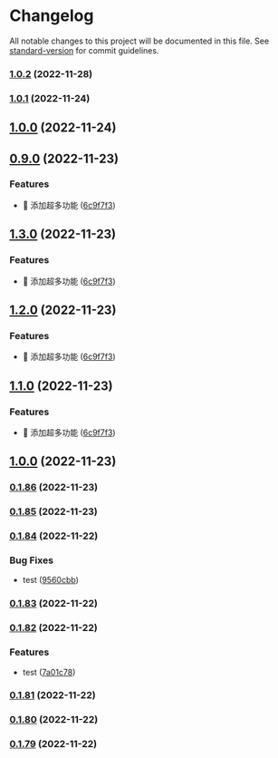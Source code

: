 # Changelog

All notable changes to this project will be documented in this file. See [standard-version](https://github.com/conventional-changelog/standard-version) for commit guidelines.

### [1.0.2](https://github.com/lookeke/feishu_vpn/compare/v1.0.1...v1.0.2) (2022-11-28)

### [1.0.1](https://github.com/lookeke/feishu_vpn/compare/v0.9.0...v1.0.1) (2022-11-24)

## [1.0.0](https://github.com/lookeke/feishu_vpn/compare/v0.9.0...v1.0.0) (2022-11-24)

## [0.9.0](https://github.com/lookeke/feishu_vpn/compare/v1.0.0...v0.9.0) (2022-11-23)


### Features

* :lipstick: 添加超多功能 ([6c9f7f3](https://github.com/lookeke/feishu_vpn/commit/6c9f7f3f49b98c55d9164903ea747b7f4aa0e9f4))

## [1.3.0](https://github.com/lookeke/feishu_vpn/compare/v1.0.0...v1.3.0) (2022-11-23)


### Features

* :lipstick: 添加超多功能 ([6c9f7f3](https://github.com/lookeke/feishu_vpn/commit/6c9f7f3f49b98c55d9164903ea747b7f4aa0e9f4))

## [1.2.0](https://github.com/lookeke/feishu_vpn/compare/v1.0.0...v1.2.0) (2022-11-23)


### Features

* :lipstick: 添加超多功能 ([6c9f7f3](https://github.com/lookeke/feishu_vpn/commit/6c9f7f3f49b98c55d9164903ea747b7f4aa0e9f4))

## [1.1.0](https://github.com/lookeke/feishu_vpn/compare/v1.0.0...v1.1.0) (2022-11-23)


### Features

* :lipstick: 添加超多功能 ([6c9f7f3](https://github.com/lookeke/feishu_vpn/commit/6c9f7f3f49b98c55d9164903ea747b7f4aa0e9f4))

## [1.0.0](https://github.com/lookeke/feishu_vpn/compare/v0.1.86...v1.0.0) (2022-11-23)

### [0.1.86](https://github.com/lookeke/feishu_vpn/compare/v0.1.85...v0.1.86) (2022-11-23)

### [0.1.85](https://github.com/lookeke/feishu_vpn/compare/v0.1.84...v0.1.85) (2022-11-23)

### [0.1.84](https://github.com/lookeke/feishu_vpn/compare/v0.1.83...v0.1.84) (2022-11-22)


### Bug Fixes

* test ([9560cbb](https://github.com/lookeke/feishu_vpn/commit/9560cbb2be024ecf3dbcfaad2f1fd376d29afdb1))

### [0.1.83](https://github.com/lookeke/feishu_vpn/compare/v0.1.82...v0.1.83) (2022-11-22)

### [0.1.82](https://github.com/lookeke/feishu_vpn/compare/v0.1.81...v0.1.82) (2022-11-22)


### Features

* test ([7a01c78](https://github.com/lookeke/feishu_vpn/commit/7a01c785b6e880231048e60bbbf62d045e0bcf88))

### [0.1.81](https://github.com/lookeke/feishu_vpn/compare/v0.1.80...v0.1.81) (2022-11-22)

### [0.1.80](https://github.com/lookeke/feishu_vpn/compare/v0.1.79...v0.1.80) (2022-11-22)

### [0.1.79](https://github.com/lookeke/feishu_vpn/compare/v0.1.78...v0.1.79) (2022-11-22)
